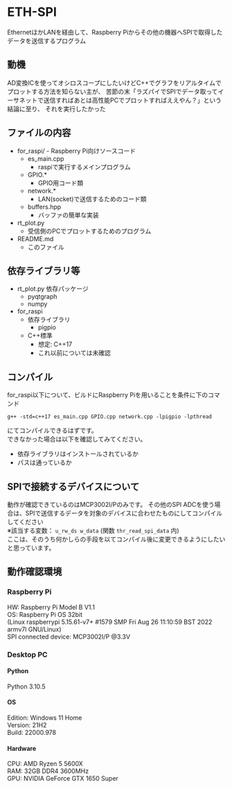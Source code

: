 # ETH-SPI

EthernetほかLANを経由して、Raspberry Piからその他の機器へSPIで取得したデータを送信するプログラム

## 動機

AD変換ICを使ってオシロスコープにしたいけどC++でグラフをリアルタイムでプロットする方法を知らない主が、
苦節の末「ラズパイでSPIでデータ取ってイーサネットで送信すればあとは高性能PCでプロットすればええやん？」という結論に至り、
それを実行したかった

## ファイルの内容

* for_raspi/ - Raspberry Pi向けソースコード
    * es_main.cpp
        * raspiで実行するメインプログラム
    * GPIO.*
        * GPIO用コード類
    * network.*
        * LAN(socket)で送信するためのコード類
    * buffers.hpp
        * バッファの簡単な実装
* rt_plot.py
    * 受信側のPCでプロットするためのプログラム
* README.md
    * このファイル

## 依存ライブラリ等

* rt_plot.py 依存パッケージ
    * pyqtgraph
    * numpy
* for_raspi
    * 依存ライブラリ
        * pigpio
    * C++標準
        * 想定: C++17
        * これ以前については未確認

## コンパイル

for_raspi以下について、ビルドにRaspberry Piを用いることを条件に下のコマンド  

```
g++ -std=c++17 es_main.cpp GPIO.cpp network.cpp -lpigpio -lpthread
```

にてコンパイルできるはずです。  
できなかった場合は以下を確認してみてください。

* 依存ライブラリはインストールされているか
* パスは通っているか

## SPIで接続するデバイスについて
動作が確認できているのはMCP3002I/Pのみです。
その他のSPI ADCを使う場合は、SPIで送信するデータを対象のデバイスに合わせたものにしてコンパイルしてください  
※該当する変数： `u_rw_ds w_data` (関数 `thr_read_spi_data` 内)  
ここは、そのうち何かしらの手段を以てコンパイル後に変更できるようにしたいと思っています。

## 動作確認環境
### Raspberry Pi

HW: Raspberry Pi Model B V1.1  
OS: Raspberry Pi OS 32bit  
(Linux raspberrypi 5.15.61-v7+ #1579 SMP Fri Aug 26 11:10:59 BST 2022 armv7l GNU/Linux)  
SPI connected device: MCP3002I/P @3.3V

### Desktop PC

#### Python
Python 3.10.5

#### OS
Edition: Windows 11 Home  
Version: 21H2  
Build: 22000.978  

#### Hardware
CPU: AMD Ryzen 5 5600X  
RAM: 32GB DDR4 3600MHz  
GPU: NVIDIA GeForce GTX 1650 Super  

